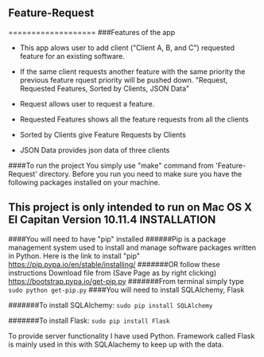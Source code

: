 ## Feature-Request
===================
###Features of the app
* This app alows user to add client ("Client A, B, and C") requested feature for an existing software. 
* If the same client requests another feature with the same priority the previous feature rquest priority will be pushed down.
"Request, Requested Features, Sorted by Clients, JSON Data"

* Request allows user to request a feature. 

* Requested Features shows all the feature requests from all the clients

* Sorted by Clients give Feature Requests by Clients

* JSON Data provides json data of three clients


####To run the project 
You simply use "make" command from 'Feature-Request' directory. Before you run you need to make sure you have the following packages installed on your machine. 

This project is only intended to run on Mac OS X El Capitan Version 10.11.4 
INSTALLATION
------------
####You will need to have "pip" installed 
######Pip is a package management system used to install and manage software packages written in Python.
Here is the link to install "pip" https://pip.pypa.io/en/stable/installing/
#######OR follow these instructions
Download file from (Save Page as by right clicking) https://bootstrap.pypa.io/get-pip.py
#######From terminal simply type 
`sudo python get-pip.py`
####You will need to install SQLAlchemy, Flask

#######To install  SQLAlchemy: 
`sudo pip install SQLAlchemy`

#######To install Flask: 
`sudo pip install Flask`

 

To provide server functionality I have used Python. Framework called Flask is mainly used in this with SQLAlachemy to keep up with the data. 
